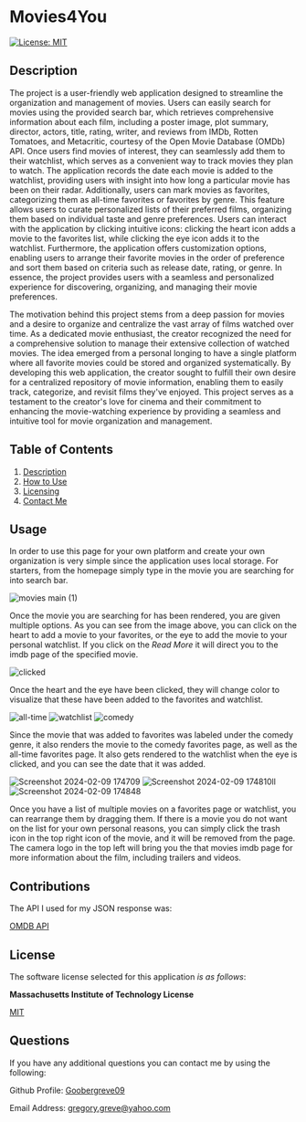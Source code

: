 # Movies4You

  [![License: MIT](https://img.shields.io/badge/License-MIT-yellow.svg)](https://opensource.org/licenses/MIT)

  
## Description

The project is a user-friendly web application designed to streamline the organization and management of movies. Users can easily search for movies using the provided search bar, which retrieves comprehensive information about each film, including a poster image, plot summary, director, actors, title, rating, writer, and reviews from IMDb, Rotten Tomatoes, and Metacritic, courtesy of the Open Movie Database (OMDb) API. Once users find movies of interest, they can seamlessly add them to their watchlist, which serves as a convenient way to track movies they plan to watch. The application records the date each movie is added to the watchlist, providing users with insight into how long a particular movie has been on their radar. Additionally, users can mark movies as favorites, categorizing them as all-time favorites or favorites by genre. This feature allows users to curate personalized lists of their preferred films, organizing them based on individual taste and genre preferences. Users can interact with the application by clicking intuitive icons: clicking the heart icon adds a movie to the favorites list, while clicking the eye icon adds it to the watchlist. Furthermore, the application offers customization options, enabling users to arrange their favorite movies in the order of preference and sort them based on criteria such as release date, rating, or genre. In essence, the project provides users with a seamless and personalized experience for discovering, organizing, and managing their movie preferences.

The motivation behind this project stems from a deep passion for movies and a desire to organize and centralize the vast array of films watched over time. As a dedicated movie enthusiast, the creator recognized the need for a comprehensive solution to manage their extensive collection of watched movies. The idea emerged from a personal longing to have a single platform where all favorite movies could be stored and organized systematically. By developing this web application, the creator sought to fulfill their own desire for a centralized repository of movie information, enabling them to easily track, categorize, and revisit films they've enjoyed. This project serves as a testament to the creator's love for cinema and their commitment to enhancing the movie-watching experience by providing a seamless and intuitive tool for movie organization and management.
  
## Table of Contents

1. [Description](#description)  
2. [How to Use](#usage)  
3. [Licensing](#license)  
4. [Contact Me](#questions)


## Usage

In order to use this page for your own platform and create your own organization is very simple since the application uses local storage. For starters, from the homepage simply type in the movie you are searching for into search bar.

![movies main (1)](https://github.com/Goobergreve09/Movies4You/assets/143923830/9481f3b8-dae7-4e54-bb24-33a086818e08)

Once the movie you are searching for has been rendered, you are given multiple options. As you can see from the image above, you can click on the heart to add a movie to your favorites, or the eye to add the movie to your personal watchlist. If you click on the *Read More* it will direct you to the imdb page of the specified movie.

![clicked](https://github.com/Goobergreve09/Movies4You/assets/143923830/ab5e224d-fc18-4728-b5bc-8313af77caac)

Once the heart and the eye have been clicked, they will change color to visualize that these have been added to the favorites and watchlist.

![all-time](https://github.com/Goobergreve09/Movies4You/assets/143923830/c78fd57e-fa27-465c-9792-1d4036cf45ae)
![watchlist](https://github.com/Goobergreve09/Movies4You/assets/143923830/758cf165-6e29-4dcb-849c-6f918c4c8403)
![comedy](https://github.com/Goobergreve09/Movies4You/assets/143923830/bfc89162-3760-42ec-a77d-15ffe7d05c0e)

Since the movie that was added to favorites was labeled under the comedy genre, it also renders the movie to the comedy favorites page, as well as the all-time favorites page. It also gets rendered to the watchlist when the eye is clicked, and you can see the date that it was added.


![Screenshot 2024-02-09 174709](https://github.com/Goobergreve09/Movies4You/assets/143923830/aac9acbd-d920-4576-9da0-b860dbc61d1a)
![Screenshot 2024-02-09 174810ll](https://github.com/Goobergreve09/Movies4You/assets/143923830/9d64ee3b-c317-49f6-b17b-9aac4057e9e4)
![Screenshot 2024-02-09 174848](https://github.com/Goobergreve09/Movies4You/assets/143923830/8abb5dc6-5c1a-43a3-ab49-2cb42933ec91)

Once you have a list of multiple movies on a favorites page or watchlist, you can rearrange them by dragging them. If there is a movie you do not want on the list for your own personal reasons, you can simply click the trash icon in the top right icon of the movie, and it will be removed from the page. The camera logo in the top left will bring you the that movies imdb page for more information about the film, including trailers and videos.





## Contributions

The API I used for my JSON response was:

[OMDB API](https://www.omdbapi.com/)


## License

The software license selected for this application *is as follows*:

**Massachusetts Institute of Technology License**

[MIT](https://opensource.org/licenses/MIT)



## Questions

If you have any additional questions you can contact me by using the following:

 Github Profile: [Goobergreve09](https://www.github.com/Goobergreve09)

 Email Address: gregory.greve@yahoo.com
